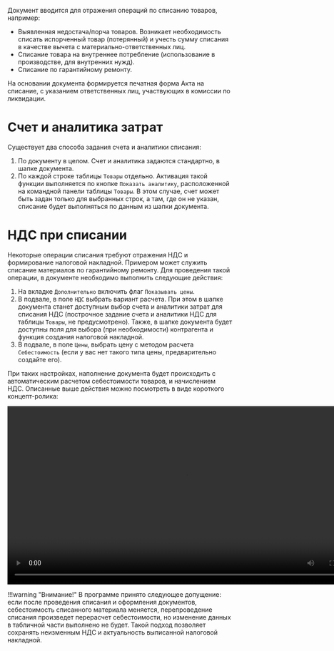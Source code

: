 Документ вводится для отражения операций по списанию товаров, например:

- Выявленная недостача/порча товаров. Возникает необходимость списать испорченный товар (потерянный) и учесть сумму списания в качестве вычета с материально-ответственных лиц.
- Списание товара на внутреннее потребление (использование в производстве, для внутренних нужд).
- Списание по гарантийному ремонту.

На основании документа формируется печатная форма Акта на списание, с указанием ответственных лиц, участвующих в комиссии по ликвидации.

# Счет и аналитика затрат

Существует два способа задания счета и аналитики списания:

1. По документу в целом. Счет и аналитика задаются стандартно, в шапке документа.
2. По каждой строке таблицы `Товары` отдельно. Активация такой функции выполняется по кнопке `Показать аналитику`, расположенной на командной панели таблицы `Товары`. В этом случае, счет может быть задан только для выбранных строк, а там, где он не указан, списание будет выполняться по данным из шапки документа.

# НДС при списании

Некоторые операции списания требуют отражения НДС и формирование налоговой накладной. Примером может служить списание материалов по гарантийному ремонту. Для проведения такой операции, в документе необходимо выполнить следующие действия:

1. На вкладке `Дополнительно` включить флаг `Показывать цены`.
2. В подвале, в поле `НДС` выбрать вариант расчета. При этом в шапке документа станет доступным выбор счета и аналитики затрат для списания НДС (построчное задание счета и аналитики НДС для таблицы `Товары`, не предусмотрено). Также, в шапке документа будет доступны поля для выбора (при необходимости) контрагента и функция создания налоговой накладной.
3. В подвале, в поле `Цены`, выбрать цену с методом расчета `Себестоимость` (если у вас нет такого типа цены, предварительно создайте его).

При таких настройках, наполнение документа будет происходить с автоматическим расчетом себестоимости товаров, и начислением НДС. Описанные выше действия можно посмотреть в виде короткого концепт-ролика:

<p><video width="800" controls><source src="/img/Peek 2022-05-13 19-29.mp4" type="video/mp4"></video></p>

!!!warning "Внимание!"
	В программе принято следующее допущение: если после проведения списания и оформления документов, себестоимость списанного материала меняется, перепроведение списания произведет перерасчет себестоимости, но изменение данных в табличной части выполнено не будет. Такой подход позволяет сохранять неизменным НДС и актуальность выписанной налоговой накладной.